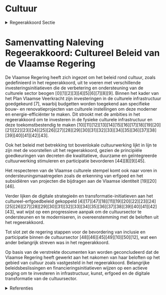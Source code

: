# Cultuur

<details>
        <summary>Regeerakkoord Sectie </summary>
        <p>5.2 Cultuur 1 Cultuur zit in het DNA van de Vlaming. We hebben van vorige generaties een rijke cultuur geërfd die ons vandaag inspireert en een venster op de wereld biedt. We maken van Vlaanderen een sterke en zelfzekere natie waar Vlamingen en bezoe-kers fier op zijn, met aandacht voor een rijke waaier aan culturele beleving.. Cultuur is ook erfgoed en vrijetijdsbeleving en zelfs internationale diplomatie. Vlaanderen kan pas echt stralen als het ook cultureel straalt. De Vlaamse Meesters – uit heden en verleden en in alle creatieve richtingen – moeten het uithangbord worden van de grootsheid die Vlaanderen in zich heeft. 2 Cultuur verbindt. Cultuur zorgt voor samenhorigheid en gemeenschapsvorming en is in een grote mate gebouwd op vrijwilli-gers. Cultuur wordt ondersteund, door zowel de overheid als private partners. Zij vormen het sociaal kapitaal van onze samenleving, de dragers van het kostbare weefsel, die we blijvend willen ondersteunen. We dragen zorg voor ons artistiek en cultureel erfgoed en hebben de ambitie om op het vlak van heden daagse en toekomstgerichte artistieke, architecturale en culturele activiteiten de wereldtop te zijn. Vlaanderen kent een rijk landschap aan culturele amateurvereni-gingen die ook onze aandacht verdienen. De amateurkunsten hebben een grote meer-waarde binnen het culturele veld en zijn een verrijking voor heel veel Vlamingen.. We stimuleren verdere samenwerkingen op het terrein tussen de professionele kunsten, de amateurkunsten en deeltijds kunstonderwijs. We hebben ook oog voor nieuwe cultuur-vormen zoals o.a. “urban culture”. 3 Voor Kunstorganisaties die op Vlaams niveau ondersteund worden, willen we de lat hoog blijven leggen. Zowel op artistiek als zakelijk vlak moet een internationaal niveau de ambitie zijn. Daarbij willen wij blijvend scherpe keuzes maken. De grote kunst-instellingen van de Vlaamse Gemeenschap blijven omwille van hun internationale artistieke niveau, bereik en omvang de artistieke topambassadeurs die Vlaanderen internationaal mee op de kaart zetten. Zij moeten toonaangevend zijn inzake kwaliteit, publiekswerking, cultureel ondernemerschap en management en bieden talent ontplooiings kansen aan. 4 Daarnaast bieden we een antwoord op de legitieme vraag van een aantal structureel verankerde kunsthuizen voor een grotere financiële zekerheid op lange termijn. We passen hiervoor het kunstendecreet aan. 5 Het projectenbeleid geeft ontwikkelings-kansen aan opkomend talent, maar dit mag er niet toe leiden dat de illusie wordt gecreëerd dat dit automatisch leidt tot een structurele subsidie. Bij de beoordeling gebeurt de selectie prioritair in functie van het potentieel om een internationaal niveau te bereiken. Selectiever kiezen moet ook leiden tot een betere ondersteuning voor diegene die de norm halen. 6 Voordat een samenwerking met Kanal in Brussel kan worden uitgebouwd, moet Kanal ook een duidelijke Vlaamse stempel dragen, zowel naar uitstraling als binnen de organisatiestructuur, inclusief in zake de normen van deugdelijk bestuur, zoals we ook blijven inzetten op het goed werkende samenwerkingsmodel van Flagey. 7 De aandacht voor de cultureel erfgoeds-ector blijft eveneens een prioriteit. Onze Vlaamse musea en erfgoedbibliotheken, archiefinstellingen hebben objecten, kunst-werken, boeken en documenten uit het verleden bewaard voor het heden en voor de generaties na ons. Zij vertellen ons het verhaal van ons gedeeld verleden en de opbouw van onze Vlaamse identiteit. We versterken de financiële inhaalbeweging die in de vorige regeerperiode is ingezet. Daarnaast is er binnen deze sector ook een noodzaak om te komen tot een beter management en een beter zakelijk beleid van verschillende erfgoedinstellingen. Dit alles moet in samenspraak met de lokale besturen worden opgenomen. We werken verder aan Inventaris Vlaanderen voor immaterieel cultureel erfgoed . 8 We nemen een regierol op voor een afgestemd depotbeleid dat niet enkel inzet op nieuwe bewaarplaatsen om te borgen maar na waardering en inventarisatie, ook resulteert in herbestemmen en afstoten. We doen dit samen met specifieke partners en lokale besturen en gezamenlijk voor cultureel en onroerend erfgoed. In het kader van dit depotbeleid is er ook aandacht voor de collecties van herbestemde kerken. 9 Door de eeuwen heen heeft Vlaanderen steeds op cultureel vlak een voortrekkersrol ingenomen. Om deze positie te behouden en te versterken werken we een regeling uit voor internationale bruiklenen die onze musea in staat stelt om zich als volwaardige partner te profileren bij het opzetten van internationale tentoonstellingen, en die een belangrijke hefboom vormt voor de werking en het imago van onze erfgoedsector. 10 Vlaanderen beschikt over grote en zeer interessante private collecties. We stimu-leren het overleg tussen deze verzamelaars en onze musea. We gaan na in welke mate en onder welke voorwaarden deze collecties aan het brede publiek kunnen getoond worden, met respect voor het publiek karakter van onze musea. Ter versterking van het Vlaamse topstukkenbeleid onder-zoeken we de mogelijkheden van een private topstukkenstichting. 11 We werken een modernisering uit van de reeds bestaande regeling inzake de inbetaling-geving van kunstwerken om zo de collectie van de Vlaamse Gemeenschap met topstukken en sleutelwerken te verrijken. 12 We blijven inzetten op de verbreding, en verdieping van de vrijetijdsparticipatie van alle Vlamingen. Daarvoor zal Vlaanderen de Uitpas verder aanbieden als opstap aan alle geïnteresseerde lokale besturen. We geven de museumpas alle kansen. 13 De aandacht voor cultureel onder-nemerschap wordt versterkt. De huidige instrumenten (cultuurloket, cultuurkrediet, kunstkoopregeling…) worden verdergezet, geëvalueerd en waar nodig versterkt. Het secundair kunstonderwijs (KSO), maar ook de artistieke hogescholen en universitaire opleidingen, zetten in op cultureel onder-nemerschap. We onderzoeken verder de mogelijkheden om private en publieke partners nauwer te betrekken. 14 Het decreet bovenlokale cultuurwerking is sinds 1 januari 2019 van kracht. We leggen bij de beoordeling van aanvragen sterk het accent op het transversale aspect. We blijven samenwerking tussen organisaties en lokale besturen en/of intergemeentelijke samen-werkingen hierin aanmoedigen. We monitoren en evalueren de eerste uitrol van dit decreet op het terrein en passen des gevallend aan. 15 Het nieuwe circusdecreet voorziet in de ondersteuning van alle facetten van een geïntegreerd circusbeleid met als doel een antwoord te bieden op de groeiende Vlaamse en internationale dynamiek en professionalisering van deze sector. 16 We versterken de werkingen van Z33, het expertisecentrum Bokrijk/Crafts en Alden Biesen (o.m. op het vlak van muziek educatie, oude muziek, opera) zodat ze de toege-wezen trekkende en stimulerende rol structureel verder kunnen uitbouwen. De opgestarte regionale trajectbegeleiding wordt op basis van een monitoring en evaluatie van de tus sen tijdse resultaten waar nodig bijgestuurd. 17 Investeren in culturele infrastructuur is een absolute prioriteit voor deze Vlaamse regering. Door diverse grote werven aan te pakken, wil ze een duidelijk verschil maken. Investeren in infrastructuur is ook een investering in de artistieke toekomst. 18 We werken de verbouwing van KMSKA deze regeerperiode af en heropenen het. Om de internationale ambities van KMSKA waar te maken zal de Vlaamse regering na heropening ook extra investeren in de werking van dit museum. Ook het MHKA in Antwerpen zit in een traject naar een nieuw gebouw op de site Zuidersluis/hof Van beroep. Tijdens deze regeerperiode zetten we de nodige stappen om tegen het einde van de regeerperiode ook effectief aan het bouwen te zijn. 19 De grote zaal van het Kaaitheater wordt gerenoveerd en op de site wordt ook een tweede zaal voor kleinere producties en extra presentatieruimte gerealiseerd. Ook de vernieuwingswerken aan het Kunsten-centrum Stuk worden verdergezet. 20 Voor de Gentse operasite wordt in overleg en samenwerking met de stad Gent als eigenaar tijdens deze regeerperiode het masterplan opgesteld en starten we met de realisatie van de renovatie en restauratie. Hetzelfde gebeurt met de Bourla schouw-burg te Antwerpen waar eveneens in overleg en samenwerking met de Stad Antwerpen een hedendaagse schouwburg op inter-nationaal niveau wordt gerealiseerd zonder afbreuk te doen aan de historische context en de erfgoedwaarde. Ook met de stad Brugge wordt samengewerkt om de plannen voor de vernieuwde museumsite in de binnenstad te realiseren. 21 De werken aan KMSKA, M HKA, Bourla, de Gentse Opera, het Kaaitheater en de ver nieuwde museumsite in Brugge maken ook deel uit van een breder cultuur- toeristisch verhaal waarin we Vlaanderen, Vlaamse meesters en Vlaams erfgoed op de kaart zetten. 22 Met het Sportinfrastructuurplan van vorige legislatuur als voorbeeld, plannen we een structurele aanpak voor bovenlokale culturele infrastructuur en bouwen een lange termijnvisie uit. Andere projectaanvragen voor onder-steuning als grote culturele infrastructuur van uitzonderlijke omvang, toetsen we op inhoudelijke meerwaarde van het landschap, draagvlak en financiële haalbaarheid. 23 We dringen bij de federale regering aan op de overdracht van het Amerikaans Theater voor de creatie van een nieuwe Vlaamse culturele pool. Dit moet leiden tot een theaterzaal met een capaciteit van 1.200 zitjes die het mogelijk moet maken om een aantal grotere dans-, theater-, en muziekproducties op rendabele wijze naar Brussel te halen. Tevens beogen we daarmee een broedplek voor jong artistiek talent waar ze kunnen creëren, leren en onderling uitwisselen. Na overdracht zal de coördinatie van dit project gebeuren door de Ancienne Belgique. 24 We starten een traject om onze Vlaamse geschiedenis te ontsluiten in een museum voor de geschiedenis en cultuur van Vlaanderen. De regering onderzoekt hiervoor de verschillende scenario’s en zal nog deze regeerperiode de eerste concrete stappen zetten. 25 De digitalisering van de cultuursector blijft een aandachtspunt. Daartoe verlengen we de opdracht van Publiq en VIAA. We voeren een éénduidig beleid dat versnippering tegengaat, meerwaarde biedt aan de cultuuraanbieder- en gebruiker en werkt in een gezond businessmodel. 26 We zetten de efficiëntie-oefening in de culturele bovenbouw verder, zodanig dat er meer budget naar de basiswerking kan vloeien. 27 We erkennen de verbindende en eman-cipatorische kracht van het sociaal-cultu-reel werk en het belang ervan voor de vorming van een betrokken samenleving, met een collectief gedeelde identiteit gebaseerd op een gemeenschappelijke sokkel van waarden en fundamentele rechten en vrijheden. Het moet gaan om organisaties die bijdragen aan de emancipatie van mensen en groepen en aan de versterking van een democratische, inclusieve en duurzame samenleving. Om dit nog sterker tot uitdrukking te brengen passen we het huidige decreet sociaal-cultureel werk aan om dit te beklemtonen en maken we van beide een prioritaire subsidievoorwaarde. Initiatieven die zich terugplooien op etnisch-culturele afkomst worden daarbij niet meer gesubsi-dieerd. Tevens zal de toekomstige subsidi-ering gebaseerd zijn op de uitgevoerde visitatie, de strikte toepassing van de beoordelingscriteria en de inpassing in een landschapstekening. Deze drie elementen staan elk op zich en vormen het afwegings-kader. Met deze beslissingsbepalende toetsstenen subsidiëren we prioritair sociaal-culturele organisaties die inzetten op gemeenschapsvorming, verbinding, samenwerking, segregatie tegengaan, bruggen bouwen en formeel en informeel leren. Bij de subsidiekeuzes en -beslissingen houden we zoals nu reeds voorzien in het decreet rekening met de breedte van het draagvlak en de maatschappelijke relevantie van de organisatie, zoals het actief betalend ledenaantal of de reële werking, organisatie en aanwezigheid op het terrein. De aanpas-sing van het decreet wijzigt het geplande tijdskader niet. Zoals bij andere cultuur-decreten houden we bij de subsidietoeken-ning rekening met adviezen van externe experten, maar blijft de finale inhoudelijke afweging van de regelgevend vastgelegde beleidsdoelstellingen en criteria en het bepalen van het subsidiebedrag zelf binnen het budgettaire kader zonder beperking autonoom berusten bij de regering. We passen in functie daarvan ook de advies-procedures en de regels voor de bepaling van het subsidiebedrag in het decreet aan. 28 We versterken de Vlaamse identiteit via een extra investering in het Vlaams audio-visueel Fonds en in het Vlaams Fonds voor de Letteren en we blijven tevens inzetten op de promotie in binnen- en buitenland van onze Vlaamse creaties en auteurs. We zetten bij beide fondsen in op de verster-king van de samenwerking met Nederland. We werken verder aan een gedragen én duurzaam taal- en leesbevorderingsbeleid over diverse beleidsdomeinen heen. </p>
        </details> 

# Samenvatting Naleving Regeerakkoord: Cultureel Beleid van de Vlaamse Regering

De Vlaamse Regering heeft zich ingezet om het beleid rond cultuur, zoals gedefinieerd in het regeerakkoord, uit te voeren met verschillende investeringsinitiatieven die de verbetering en ondersteuning van de culturele sector beogen \[0\]\[1\]\[2\]\[3\]\[4\]\[5\]\[6\]\[7\]\[8\]\[9\]. Binnen het kader van het Plan Vlaamse Veerkracht zijn investeringen in de culturele infrastructuur goedgekeurd \[7\], waarbij budgetten worden toegekend aan specifieke bouw- en renovatieprojecten van culturele instellingen om deze moderner en energie-efficiënter te maken. Dit strookt met de ambities in het regeerakkoord om te investeren in de fysieke culturele infrastructuur en deze toekomstbestendig te maken \[10\]\[11\]\[12\]\[13\]\[14\]\[15\]\[16\]\[17\]\[18\]\[19\]\[20\]\[21\]\[22\]\[23\]\[24\]\[25\]\[26\]\[27\]\[28\]\[29\]\[30\]\[31\]\[32\]\[33\]\[34\]\[35\]\[36\]\[37\]\[38\]\[39\]\[40\]\[41\]\[42\]\[43\].

Ook het beleid met betrekking tot bovenlokale cultuurwerking lijkt in lijn te zijn met de voorstellen uit het regeerakkoord, gezien de principiële goedkeuringen van decreten die kwalitatieve, duurzame en geïntegreerde cultuurwerking stimuleren en participatie bevorderen \[44\]\[8\]\[9\]\[45\].

Het respecteren van de Vlaamse culturele stempel komt ook naar voren in ondersteuningsmaatregelen zoals de erkenning van erfgoed en het subsidiëren van projecten die bijdragen aan de Vlaamse identiteit \[19\]\[20\]\[46\].

Verder lijken de digitale strategieën en transformatie-initiatieven aan het cultureel-erfgoedbeleid gekoppeld \[4\]\[17\]\[47\]\[18\]\[11\]\[19\]\[20\]\[22\]\[23\]\[24\]\[25\]\[26\]\[27\]\[28\]\[29\]\[30\]\[31\]\[32\]\[33\]\[34\]\[35\]\[36\]\[37\]\[38\]\[39\]\[40\]\[41\]\[42\]\[43\], wat wijst op een progressieve aanpak om de cultuursector te ondersteunen en te moderniseren, in overeenstemming met de beloften uit het regeerakkoord.

Tot slot zet de regering stappen voor de bevordering van inclusie en participatie binnen de cultuursector \[48\]\[46\]\[45\]\[49\]\[10\]\[50\]\[12\], wat een ander belangrijk streven was in het regeerakkoord.

Op basis van de verstrekte documenten kan worden geconcludeerd dat de Vlaamse Regering heeft gewerkt aan het nakomen van haar beloften op het gebied van cultuur zoals vastgesteld in het regeerakkoord. Belangrijke beleidsbeslissingen en financieringsinitiatieven wijzen op een actieve poging om te investeren in infrastructuur, kunst, erfgoed en de digitale transformatie van de cultuursector.

<details>
        <summary> Referenties</summary>
        
**[\[0\]](https://beslissingenvlaamseregering.vlaanderen.be/?search=Plan%20Vlaamse%20Veerkracht%3A%20Culturele%20investeringssubsidies&dateOption=select&startDate=2022-11-10T07%3A00%3A00Z&endDate=2022-11-10T07%3A00%3A00Z)** : **(2022-11-10)** Plan Vlaamse Veerkracht: Culturele investeringssubsidies 

**[\[1\]](https://beslissingenvlaamseregering.vlaanderen.be/?search=Plan%20Vlaamse%20Veerkracht%3A%20toekenning%20investeringssubsidies%20culturele%20topinfrastructuur%20en%20cultuurinfrastructuur%20van%20bovenlokaal%20belang&dateOption=select&startDate=2022-01-14T09%3A00%3A00Z&endDate=2022-01-14T09%3A00%3A00Z)** : **(2022-01-14)** Plan Vlaamse Veerkracht: toekenning investeringssubsidies culturele topinfrastructuur en cultuurinfrastructuur van bovenlokaal belang 

**[\[2\]](https://beslissingenvlaamseregering.vlaanderen.be/?search=Plan%20Vlaamse%20Veerkracht%3A%20investeringssubsidies%20voor%20culturele%20topinfrastructuur%20en%20cultuurinfrastructuur%20van%20bovenlokaal%20belang&dateOption=select&startDate=2022-12-09T09%3A00%3A00Z&endDate=2022-12-09T09%3A00%3A00Z)** : **(2022-12-09)** Plan Vlaamse Veerkracht: investeringssubsidies voor culturele topinfrastructuur en cultuurinfrastructuur van bovenlokaal belang 

**[\[3\]](https://beslissingenvlaamseregering.vlaanderen.be/?search=Plan%20Vlaamse%20Veerkracht%3A%20Investeringssubsidies%2010%20projectvoorstellen%20culturele%20topinfrastructuur%20en%20cultuurinfrastructuur%20van%20bovenlokaal%20belang&dateOption=select&startDate=2021-07-09T08%3A00%3A00Z&endDate=2021-07-09T08%3A00%3A00Z)** : **(2021-07-09)** Plan Vlaamse Veerkracht: Investeringssubsidies 10 projectvoorstellen culturele topinfrastructuur en cultuurinfrastructuur van bovenlokaal belang 

**[\[4\]](https://beslissingenvlaamseregering.vlaanderen.be/?search=Strategische%20Visienota%20Cultureel%20Erfgoed&dateOption=select&startDate=2021-03-31T15%3A00%3A00Z&endDate=2021-03-31T15%3A00%3A00Z)** : **(2021-03-31)** Strategische Visienota Cultureel Erfgoed 

**[\[5\]](https://beslissingenvlaamseregering.vlaanderen.be/?search=Plan%20Vlaamse%20Veerkracht%3A%20Investeringssubsidies%20grote%20culturele%20infrastructuur%20%28projectoproep%202021%29&dateOption=select&startDate=2022-01-14T09%3A00%3A00Z&endDate=2022-01-14T09%3A00%3A00Z)** : **(2022-01-14)** Plan Vlaamse Veerkracht: Investeringssubsidies grote culturele infrastructuur (projectoproep 2021) 

**[\[6\]](https://beslissingenvlaamseregering.vlaanderen.be/?search=Cultureel-erfgoedconvenants%202021-2026%3A%20toekenning%20werkingssubsidies&dateOption=select&startDate=2020-10-09T08%3A00%3A00Z&endDate=2020-10-09T08%3A00%3A00Z)** : **(2020-10-09)** Cultureel-erfgoedconvenants 2021-2026: toekenning werkingssubsidies 

**[\[7\]](https://beslissingenvlaamseregering.vlaanderen.be/?search=Plan%20Vlaamse%20Veerkracht%3A%20100%20miljoen%20euro%20voor%20versnellen%20infrastructuurinvesteringen%20Vlaamse%20cultuursector&dateOption=select&startDate=2021-04-23T08%3A00%3A00Z&endDate=2021-04-23T08%3A00%3A00Z)** : **(2021-04-23)** Plan Vlaamse Veerkracht: 100 miljoen euro voor versnellen infrastructuurinvesteringen Vlaamse cultuursector 

**[\[8\]](https://beslissingenvlaamseregering.vlaanderen.be/?search=Voorontwerp%20van%20decreet%20over%20de%20bovenlokale%20cultuurwerking&dateOption=select&startDate=2023-07-07T09%3A00%3A00Z&endDate=2023-07-07T09%3A00%3A00Z)** : **(2023-07-07)** Voorontwerp van decreet over de bovenlokale cultuurwerking 

**[\[9\]](https://beslissingenvlaamseregering.vlaanderen.be/?search=Ontwerpdecreet%20over%20de%20bovenlokale%20cultuurwerking&dateOption=select&startDate=2023-10-27T08%3A00%3A00Z&endDate=2023-10-27T08%3A00%3A00Z)** : **(2023-10-27)** Ontwerpdecreet over de bovenlokale cultuurwerking 

**[\[10\]](https://beslissingenvlaamseregering.vlaanderen.be/?search=Projecten%20Taskforce%20Cultuur%20op%20korte%20termijn&dateOption=select&startDate=2021-06-18T08%3A00%3A00Z&endDate=2021-06-18T08%3A00%3A00Z)** : **(2021-06-18)** Projecten Taskforce Cultuur op korte termijn 

**[\[11\]](https://beslissingenvlaamseregering.vlaanderen.be/?search=Voorontwerp%20van%20decreet%20tot%20structurele%20subsidi%C3%ABring%20van%20kernorganisaties%20om%20de%20digitale%20transformatie%20van%20de%20cultuursector%20aan%20te%20sturen&dateOption=select&startDate=2023-02-03T09%3A00%3A00Z&endDate=2023-02-03T09%3A00%3A00Z)** : **(2023-02-03)** Voorontwerp van decreet tot structurele subsidiëring van kernorganisaties om de digitale transformatie van de cultuursector aan te sturen 

**[\[12\]](https://beslissingenvlaamseregering.vlaanderen.be/?search=Wijziging%20decreet%20Lokaal%20Cultuurbeleid%20en%20subsidiedecreet%20kernorganisaties%20om%20de%20digitale%20transformatie%20van%20de%20cultuursector%20aan%20te%20sturen%2C%20en%20opheffing%20participatiedecreet&dateOption=select&startDate=2023-10-13T08%3A00%3A00Z&endDate=2023-10-13T08%3A00%3A00Z)** : **(2023-10-13)** Wijziging decreet Lokaal Cultuurbeleid en subsidiedecreet kernorganisaties om de digitale transformatie van de cultuursector aan te sturen, en opheffing participatiedecreet 

**[\[13\]](https://beslissingenvlaamseregering.vlaanderen.be/?search=COVID-19%20noodfonds%3A%20steun%20culturele%20organisaties&dateOption=select&startDate=2020-07-03T08%3A00%3A00Z&endDate=2020-07-03T08%3A00%3A00Z)** : **(2020-07-03)** COVID-19 noodfonds: steun culturele organisaties 

**[\[14\]](https://beslissingenvlaamseregering.vlaanderen.be/?search=Uitvoeringsbesluit%20Cultuurerfgoeddecreet&dateOption=select&startDate=2022-07-08T08%3A00%3A00Z&endDate=2022-07-08T08%3A00%3A00Z)** : **(2022-07-08)** Uitvoeringsbesluit Cultuurerfgoeddecreet 

**[\[15\]](https://beslissingenvlaamseregering.vlaanderen.be/?search=Besteding%20van%20de%20middelen%20uit%20het%20Vlaams%20Klimaatfonds%20%28VKF%29%20voor%20het%20energiezuiniger%20maken%20van%20de%20cultuurinfrastructuur&dateOption=select&startDate=2023-09-29T08%3A00%3A00Z&endDate=2023-09-29T08%3A00%3A00Z)** : **(2023-09-29)** Besteding van de middelen uit het Vlaams Klimaatfonds (VKF) voor het energiezuiniger maken van de cultuurinfrastructuur 

**[\[16\]](https://beslissingenvlaamseregering.vlaanderen.be/?search=Regeling%20toekenning%20investeringssubsidies%20strategische%20cultuur-%20en%20jeugdinfrastructuur&dateOption=select&startDate=2023-05-26T08%3A00%3A00Z&endDate=2023-05-26T08%3A00%3A00Z)** : **(2023-05-26)** Regeling toekenning investeringssubsidies strategische cultuur- en jeugdinfrastructuur 

**[\[17\]](https://beslissingenvlaamseregering.vlaanderen.be/?search=Verdeling%20van%20de%20middelen%20van%20het%20noodfonds%20cultuur&dateOption=select&startDate=2020-07-10T08%3A00%3A00Z&endDate=2020-07-10T08%3A00%3A00Z)** : **(2020-07-10)** Verdeling van de middelen van het noodfonds cultuur 

**[\[18\]](https://beslissingenvlaamseregering.vlaanderen.be/?search=Decreet%20structurele%20subsidi%C3%ABring%20kernorganisaties%20om%20digitale%20transformatie%20cultuursector%20aan%20te%20sturen&dateOption=select&startDate=2023-06-23T08%3A00%3A00Z&endDate=2023-06-23T08%3A00%3A00Z)** : **(2023-06-23)** Decreet structurele subsidiëring kernorganisaties om digitale transformatie cultuursector aan te sturen 

**[\[19\]](https://beslissingenvlaamseregering.vlaanderen.be/?search=Subsidi%C3%ABring%20van%20kernorganisaties%3A%20digitale%20transformatie%20cultuursector&dateOption=select&startDate=2023-06-09T08%3A00%3A00Z&endDate=2023-06-09T08%3A00%3A00Z)** : **(2023-06-09)** Subsidiëring van kernorganisaties: digitale transformatie cultuursector 

**[\[20\]](https://beslissingenvlaamseregering.vlaanderen.be/?search=Uitvoeringsbesluit%20Cultuurerfgoeddecreet&dateOption=select&startDate=2022-05-13T08%3A00%3A00Z&endDate=2022-05-13T08%3A00%3A00Z)** : **(2022-05-13)** Uitvoeringsbesluit Cultuurerfgoeddecreet 

**[\[21\]](https://beslissingenvlaamseregering.vlaanderen.be/?search=Regeling%20toekenning%20investeringssubsidies%20strategische%20cultuur-%20en%20jeugdinfrastructuur&dateOption=select&startDate=2023-09-15T08%3A00%3A00Z&endDate=2023-09-15T08%3A00%3A00Z)** : **(2023-09-15)** Regeling toekenning investeringssubsidies strategische cultuur- en jeugdinfrastructuur 

**[\[22\]](https://beslissingenvlaamseregering.vlaanderen.be/?search=Plan%20Vlaamse%20Veerkracht%3A%20Digitale%20transformatie%20cultuursector%3A%20%E2%80%98doelgericht%20digitaal%20transformeren%E2%80%99%20%28VV072%29%20en%20%E2%80%98koppeling%20databanken%20en%20betere%20informatiedoorstroming%E2%80%99&dateOption=select&startDate=2021-07-16T06%3A00%3A00Z&endDate=2021-07-16T06%3A00%3A00Z)** : **(2021-07-16)** Plan Vlaamse Veerkracht: Digitale transformatie cultuursector: ‘doelgericht digitaal transformeren’ (VV072) en ‘koppeling databanken en betere informatiedoorstroming’ 

**[\[23\]](https://beslissingenvlaamseregering.vlaanderen.be/?search=Bestuursmandaten%20culturele%20organisaties%3A%20benoemingen&dateOption=select&startDate=2021-10-22T08%3A00%3A00Z&endDate=2021-10-22T08%3A00%3A00Z)** : **(2021-10-22)** Bestuursmandaten culturele organisaties: benoemingen 

**[\[24\]](https://beslissingenvlaamseregering.vlaanderen.be/?search=Cultuurloket%3A%20subsidie%20uitbouw%20van%20coronagerelateerd%20advies&dateOption=select&startDate=2021-07-16T06%3A00%3A00Z&endDate=2021-07-16T06%3A00%3A00Z)** : **(2021-07-16)** Cultuurloket: subsidie uitbouw van coronagerelateerd advies 

**[\[25\]](https://beslissingenvlaamseregering.vlaanderen.be/?search=Vlaams%20internationaal%20cultuurbeleid%3A%20strategisch%20kader%202021-2025&dateOption=select&startDate=2021-12-03T09%3A00%3A00Z&endDate=2021-12-03T09%3A00%3A00Z)** : **(2021-12-03)** Vlaams internationaal cultuurbeleid: strategisch kader 2021-2025 

**[\[26\]](https://beslissingenvlaamseregering.vlaanderen.be/?search=Konekt%20vzw%3A%203%20miljoen%20euro%20investeringssubsidie%20%27De%20Inclusiehub%27&dateOption=select&startDate=2020-09-25T08%3A00%3A00Z&endDate=2020-09-25T08%3A00%3A00Z)** : **(2020-09-25)** Konekt vzw: 3 miljoen euro investeringssubsidie 'De Inclusiehub' 

**[\[27\]](https://beslissingenvlaamseregering.vlaanderen.be/?search=Besteding%20van%20de%20middelen%20uit%20het%20Vlaams%20Klimaatfonds%20voor%20het%20energiezuiniger%20maken%20van%20cultuur-%20en%20jeugdinfrastructuur&dateOption=select&startDate=2021-11-12T09%3A00%3A00Z&endDate=2021-11-12T09%3A00%3A00Z)** : **(2021-11-12)** Besteding van de middelen uit het Vlaams Klimaatfonds voor het energiezuiniger maken van cultuur- en jeugdinfrastructuur 

**[\[28\]](https://beslissingenvlaamseregering.vlaanderen.be/?search=Plan%20Vlaamse%20Veerkracht%3A%20dossiers%2072%20en%20129&dateOption=select&startDate=2021-05-07T08%3A00%3A00Z&endDate=2021-05-07T08%3A00%3A00Z)** : **(2021-05-07)** Plan Vlaamse Veerkracht: dossiers 72 en 129 

**[\[29\]](https://beslissingenvlaamseregering.vlaanderen.be/?search=Regeling%20toekenning%20sectorale%20investeringssubsidies%20cultuur-%20en%20jeugdinfrastructuur%20met%20bovenlokaal%20belang%202022-2026&dateOption=select&startDate=2022-04-29T08%3A00%3A00Z&endDate=2022-04-29T08%3A00%3A00Z)** : **(2022-04-29)** Regeling toekenning sectorale investeringssubsidies cultuur- en jeugdinfrastructuur met bovenlokaal belang 2022-2026 

**[\[30\]](https://beslissingenvlaamseregering.vlaanderen.be/?search=Besteding%20middelen%20Vlaams%20Klimaatfonds%20%28VKF%29%20voor%20energiezuiniger%20maken%20eigen%20cultuurinfrastructuur%20Vlaamse%20Gemeenschap&dateOption=select&startDate=2023-05-26T08%3A00%3A00Z&endDate=2023-05-26T08%3A00%3A00Z)** : **(2023-05-26)** Besteding middelen Vlaams Klimaatfonds (VKF) voor energiezuiniger maken eigen cultuurinfrastructuur Vlaamse Gemeenschap 

**[\[31\]](https://beslissingenvlaamseregering.vlaanderen.be/?search=Wijziging%20decreet%20Lokaal%20Cultuurbeleid%20en%20subsidiedecreet%20kernorganisaties%20om%20de%20digitale%20transformatie%20van%20de%20cultuursector%20aan%20te%20sturen%2C%20en%20opheffing%20participatiedecreet&dateOption=select&startDate=2023-07-07T09%3A00%3A00Z&endDate=2023-07-07T09%3A00%3A00Z)** : **(2023-07-07)** Wijziging decreet Lokaal Cultuurbeleid en subsidiedecreet kernorganisaties om de digitale transformatie van de cultuursector aan te sturen, en opheffing participatiedecreet 

**[\[32\]](https://beslissingenvlaamseregering.vlaanderen.be/?search=Nieuwe%20beheersovereenkomst%20Cultuurloket%20vzw%20voor%20de%20beleidsperiode%202023-2027&dateOption=select&startDate=2022-12-23T09%3A00%3A00Z&endDate=2022-12-23T09%3A00%3A00Z)** : **(2022-12-23)** Nieuwe beheersovereenkomst Cultuurloket vzw voor de beleidsperiode 2023-2027 

**[\[33\]](https://beslissingenvlaamseregering.vlaanderen.be/?search=Uitvoering%20decreet%20subsidi%C3%ABring%20kernorganisaties%20om%20digitale%20transformatie%20cultuursector%20aan%20te%20sturen&dateOption=select&startDate=2023-09-08T08%3A00%3A00Z&endDate=2023-09-08T08%3A00%3A00Z)** : **(2023-09-08)** Uitvoering decreet subsidiëring kernorganisaties om digitale transformatie cultuursector aan te sturen 

**[\[34\]](https://beslissingenvlaamseregering.vlaanderen.be/?search=Beleidsprioriteiten%20bovenlokale%20cultuurwerking&dateOption=select&startDate=2020-06-26T08%3A00%3A00Z&endDate=2020-06-26T08%3A00%3A00Z)** : **(2020-06-26)** Beleidsprioriteiten bovenlokale cultuurwerking 

**[\[35\]](https://beslissingenvlaamseregering.vlaanderen.be/?search=Vastleggen%20maatschappelijke%20uitdagingen%20in%20het%20kader%20van%20projectsubsidies%20sociaal-cultureel%20volwassenenwerk&dateOption=select&startDate=2022-01-21T09%3A00%3A00Z&endDate=2022-01-21T09%3A00%3A00Z)** : **(2022-01-21)** Vastleggen maatschappelijke uitdagingen in het kader van projectsubsidies sociaal-cultureel volwassenenwerk 

**[\[36\]](https://beslissingenvlaamseregering.vlaanderen.be/?search=Financiering%20infrastructuurproject%20Bourlaschouwburg%20Antwerpen&dateOption=select&startDate=2020-10-16T07%3A00%3A00Z&endDate=2020-10-16T07%3A00%3A00Z)** : **(2020-10-16)** Financiering infrastructuurproject Bourlaschouwburg Antwerpen 

**[\[37\]](https://beslissingenvlaamseregering.vlaanderen.be/?search=Aanduiding%20van%20collectiebeherende%20cultureel-erfgoedorganisaties%20als%20cultureel-erfgoedinstelling%3A%20voorselectie&dateOption=select&startDate=2021-12-17T09%3A00%3A00Z&endDate=2021-12-17T09%3A00%3A00Z)** : **(2021-12-17)** Aanduiding van collectiebeherende cultureel-erfgoedorganisaties als cultureel-erfgoedinstelling: voorselectie 

**[\[38\]](https://beslissingenvlaamseregering.vlaanderen.be/?search=Plan%20Vlaamse%20Veerkracht%3A%20dossier%20130&dateOption=select&startDate=2021-05-21T08%3A00%3A00Z&endDate=2021-05-21T08%3A00%3A00Z)** : **(2021-05-21)** Plan Vlaamse Veerkracht: dossier 130 

**[\[39\]](https://beslissingenvlaamseregering.vlaanderen.be/?search=Visienota%20%E2%80%98Naar%20een%20slagkrachtige%20cultuursector%20in%20digitale%20tijden.%20Een%20visie%20op%20de%20digitale%20transformatie%20van%20de%20cultuursector%E2%80%99&dateOption=select&startDate=2022-12-23T09%3A00%3A00Z&endDate=2022-12-23T09%3A00%3A00Z)** : **(2022-12-23)** Visienota ‘Naar een slagkrachtige cultuursector in digitale tijden. Een visie op de digitale transformatie van de cultuursector’ 

**[\[40\]](https://beslissingenvlaamseregering.vlaanderen.be/?search=Oproep%20tot%20kandidaatstelling%20voor%20een%20Kenniscentrum%20Cultuuronderzoek%20%282023-2027%29&dateOption=select&startDate=2022-09-02T08%3A00%3A00Z&endDate=2022-09-02T08%3A00%3A00Z)** : **(2022-09-02)** Oproep tot kandidaatstelling voor een Kenniscentrum Cultuuronderzoek (2023-2027) 

**[\[41\]](https://beslissingenvlaamseregering.vlaanderen.be/?search=Regeling%20toekenning%20sectorale%20investeringssubsidies%20cultuur-%20en%20jeugdinfrastructuur%20met%20bovenlokaal%20belang%202022-2026&dateOption=select&startDate=2022-03-11T09%3A00%3A00Z&endDate=2022-03-11T09%3A00%3A00Z)** : **(2022-03-11)** Regeling toekenning sectorale investeringssubsidies cultuur- en jeugdinfrastructuur met bovenlokaal belang 2022-2026 

**[\[42\]](https://beslissingenvlaamseregering.vlaanderen.be/?search=Werkingssubsidies%20in%20het%20kader%20van%20het%20Kunstendecreet%20in%20de%20periode%202023-2027&dateOption=select&startDate=2022-06-24T08%3A00%3A00Z&endDate=2022-06-24T08%3A00%3A00Z)** : **(2022-06-24)** Werkingssubsidies in het kader van het Kunstendecreet in de periode 2023-2027 

**[\[43\]](https://beslissingenvlaamseregering.vlaanderen.be/?search=Erfbelasting%20betalen%20met%20cultuurgoederen%3A%20wijziging%20uitvoeringsbesluit%20decreet%20bescherming%20roerend%20cultureel%20erfgoed%20van%20uitzonderlijk%20belang&dateOption=select&startDate=2023-06-30T08%3A00%3A00Z&endDate=2023-06-30T08%3A00%3A00Z)** : **(2023-06-30)** Erfbelasting betalen met cultuurgoederen: wijziging uitvoeringsbesluit decreet bescherming roerend cultureel erfgoed van uitzonderlijk belang 

**[\[44\]](https://beslissingenvlaamseregering.vlaanderen.be/?search=Voorontwerp%20van%20decreet%20over%20de%20bovenlokale%20cultuurwerking&dateOption=select&startDate=2023-05-26T08%3A00%3A00Z&endDate=2023-05-26T08%3A00%3A00Z)** : **(2023-05-26)** Voorontwerp van decreet over de bovenlokale cultuurwerking 

**[\[45\]](https://beslissingenvlaamseregering.vlaanderen.be/?search=Uitvoeringsbesluit%20decreet%20bovenlokale%20cultuurwerking&dateOption=select&startDate=2023-12-15T09%3A00%3A00Z&endDate=2023-12-15T09%3A00%3A00Z)** : **(2023-12-15)** Uitvoeringsbesluit decreet bovenlokale cultuurwerking 

**[\[46\]](https://beslissingenvlaamseregering.vlaanderen.be/?search=Erfgoedronde%202024-2028%3A%20werkingssubsidies%20cultureel-erfgoedorganisaties&dateOption=select&startDate=2023-09-29T08%3A00%3A00Z&endDate=2023-09-29T08%3A00%3A00Z)** : **(2023-09-29)** Erfgoedronde 2024-2028: werkingssubsidies cultureel-erfgoedorganisaties 

**[\[47\]](https://beslissingenvlaamseregering.vlaanderen.be/?search=Ontwerpdecreet%20tot%20structurele%20subsidi%C3%ABring%20van%20kernorganisaties%20om%20de%20digitale%20transformatie%20van%20de%20cultuursector%20aan%20te%20sturen&dateOption=select&startDate=2023-04-21T08%3A00%3A00Z&endDate=2023-04-21T08%3A00%3A00Z)** : **(2023-04-21)** Ontwerpdecreet tot structurele subsidiëring van kernorganisaties om de digitale transformatie van de cultuursector aan te sturen 

**[\[48\]](https://beslissingenvlaamseregering.vlaanderen.be/?search=Werkingssubsidie%20cultureel-erfgoedconvenant%202021-2025%20Vlaamse%20Gemeenschapscommissie&dateOption=select&startDate=2021-07-09T08%3A00%3A00Z&endDate=2021-07-09T08%3A00%3A00Z)** : **(2021-07-09)** Werkingssubsidie cultureel-erfgoedconvenant 2021-2025 Vlaamse Gemeenschapscommissie 

**[\[49\]](https://beslissingenvlaamseregering.vlaanderen.be/?search=Steunpunt%20voor%20Bovenlokale%20Cultuur%20vzw%3A%20werkingssubsidie%202020-2024%0A&dateOption=select&startDate=2020-03-27T09%3A00%3A00Z&endDate=2020-03-27T09%3A00%3A00Z)** : **(2020-03-27)** Steunpunt voor Bovenlokale Cultuur vzw: werkingssubsidie 2020-2024
 

**[\[50\]](https://beslissingenvlaamseregering.vlaanderen.be/?search=Decreet%20ondersteuning%20van%20cultureel-erfgoedwerking&dateOption=select&startDate=2021-12-23T12%3A30%3A00Z&endDate=2021-12-23T12%3A30%3A00Z)** : **(2021-12-23)** Decreet ondersteuning van cultureel-erfgoedwerking 
        </details> 

